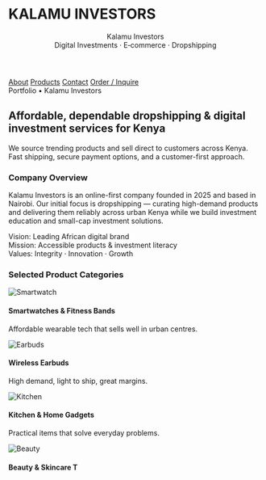 # KALAMU INVESTORS
<body>
  <div class="wrap">
    <header>
      <div class="brand"
          <h1>Kalamu Investors</h1>
          <div class="tag">Digital Investments · E‑commerce · Dropshipping</div>
        </div>
      </div>
      <nav>
        <a class="btn" href="#about">About</a>
        <a class="btn" href="#products">Products</a>
        <a class="btn" href="#contact">Contact</a>
        <a class="btn primary" href="#order">Order / Inquire</a>
      </nav>
    </header>
    <main>
      <section class="card hero">
        <span class="kicker">Portfolio • Kalamu Investors</span>
        <h2 class="lead">Affordable, dependable dropshipping & digital investment services for Kenya</h2>
        <p class="muted">We source trending products and sell direct to customers across Kenya. Fast shipping, secure payment options, and a customer-first approach.</p>
        <div class="hr"></div>
        <div id="about" class="about">
          <h3>Company Overview</h3>
          <p class="muted-block">Kalamu Investors is an online-first company founded in 2025 and based in Nairobi. Our initial focus is dropshipping — curating high-demand products and delivering them reliably across urban Kenya while we build investment education and small-cap investment solutions.</p>
          <div class="list">
            <div class="pill">Vision: Leading African digital brand</div>
            <div class="pill">Mission: Accessible products & investment literacy</div>
            <div class="pill">Values: Integrity · Innovation · Growth</div>
          </div>
        </div>
        <div id="products" style="margin-top:18px">
          <h3>Selected Product Categories</h3>
          <div class="grid">
            <div class="product">
              <img src="https://via.placeholder.com/400x300?text=Smartwatch" alt="Smartwatch">
              <h4>Smartwatches & Fitness Bands</h4>
              <p>Affordable wearable tech that sells well in urban centres.</p>
            </div>
            <div class="product">
              <img src="https://via.placeholder.com/400x300?text=Earbuds" alt="Earbuds">
              <h4>Wireless Earbuds</h4>
              <p>High demand, light to ship, great margins.</p>
            </div>
           <div class="product">
              <img src="https://via.placeholder.com/400x300?text=Kitchen+Gadgets" alt="Kitchen">
              <h4>Kitchen & Home Gadgets</h4>
              <p>Practical items that solve everyday problems.</p>
            </div>
            <div class="product">
              <img src="https://via.placeholder.com/400x300?text=Beauty+Tools" alt="Beauty">
              <h4>Beauty & Skincare T
